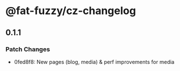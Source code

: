 # @fat-fuzzy/cz-changelog

## 0.1.1

### Patch Changes

- 0fed8f8: New pages (blog, media) & perf improvements for media
